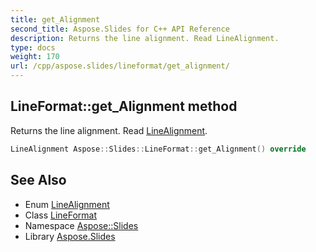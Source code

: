 ```yaml
---
title: get_Alignment
second_title: Aspose.Slides for C++ API Reference
description: Returns the line alignment. Read LineAlignment.
type: docs
weight: 170
url: /cpp/aspose.slides/lineformat/get_alignment/
---
```

## LineFormat::get_Alignment method


Returns the line alignment. Read [LineAlignment](../../linealignment/).

```cpp
LineAlignment Aspose::Slides::LineFormat::get_Alignment() override
```

## See Also

* Enum [LineAlignment](../../linealignment/)
* Class [LineFormat](../)
* Namespace [Aspose::Slides](../../)
* Library [Aspose.Slides](../../../)
